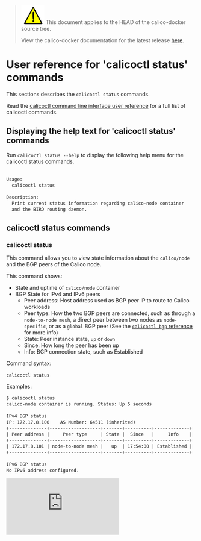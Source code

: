 <!--- master only -->
> ![warning](../images/warning.png) This document applies to the HEAD of the calico-docker source tree.
>
> View the calico-docker documentation for the latest release [here](https://github.com/projectcalico/calico-docker/blob/v0.14.0/README.md).
<!--- else
> You are viewing the calico-docker documentation for release **release**.
<!--- end of master only -->

# User reference for 'calicoctl status' commands

This sections describes the `calicoctl status` commands.

Read the [calicoctl command line interface user reference](../calicoctl.md) 
for a full list of calicoctl commands.

## Displaying the help text for 'calicoctl status' commands

Run `calicoctl status --help` to display the following help menu for the 
calicoctl status commands.

```

Usage:
  calicoctl status

Description:
  Print current status information regarding calico-node container
  and the BIRD routing daemon.

```

## calicoctl status commands


### calicoctl status
This command allows you to view state information about the `calico/node` and 
the BGP peers of the Calico node.

This command shows:
 - State and uptime of `calico/node` container
 - BGP State for IPv4 and IPv6 peers
   - Peer address: Host address used as BGP peer IP to route to Calico workloads
   - Peer type: How the two BGP peers are connected, such as through a 
   `node-to-node mesh`, a direct peer between two nodes as `node-specific`, 
   or as a `global` BGP peer (See the [`calicoctl bgp` reference](./bgp.md) for 
   more info)
   - State: Peer instance state, `up` or `down`
   - Since: How long the peer has been up
   - Info: BGP connection state, such as Established


Command syntax:

```
calicoctl status
```

Examples:

```
$ calicoctl status
calico-node container is running. Status: Up 5 seconds

IPv4 BGP status
IP: 172.17.8.100    AS Number: 64511 (inherited)
+--------------+-------------------+-------+----------+-------------+
| Peer address |     Peer type     | State |  Since   |     Info    |
+--------------+-------------------+-------+----------+-------------+
| 172.17.8.101 | node-to-node mesh |   up  | 17:54:00 | Established |
+--------------+-------------------+-------+----------+-------------+

IPv6 BGP status
No IPv6 address configured.

```
[![Analytics](https://ga-beacon.appspot.com/UA-52125893-3/calico-docker/docs/calicoctl/status.md?pixel)](https://github.com/igrigorik/ga-beacon)
